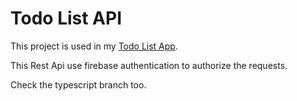 # Todo List API

This project is used in my [Todo List App](https://github.com/Juniorlpes/todo-list-app).

This Rest Api use firebase authentication to authorize the requests.

Check the typescript branch too.